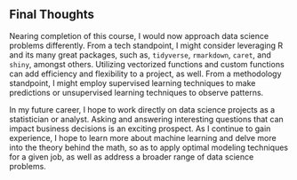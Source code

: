 ## Final Thoughts
Nearing completion of this course, I would now approach data science problems differently. From a tech standpoint, I might consider leveraging R and its many great packages, such as, `tidyverse`, `rmarkdown`, `caret`, and `shiny`, amongst others.  Utilizing vectorized functions and custom functions can add efficiency and flexibility to a project, as well. From a methodology standpoint, I might employ supervised learning techniques to make predictions or unsupervised learning techniques to observe patterns.

In my future career, I hope to work directly on data science projects as a statistician or analyst. Asking and answering interesting questions that can impact business decisions is an exciting prospect. As I continue to gain experience, I hope to learn more about machine learning and delve more into the theory behind the math, so as to apply optimal modeling techniques for a given job, as well as address a broader range of data science problems.
